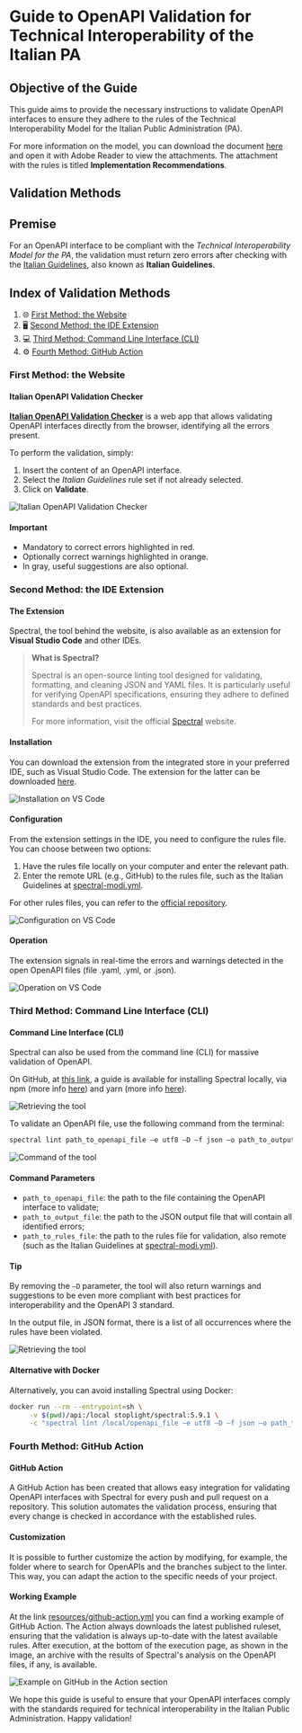 # Guide to OpenAPI Validation for Technical Interoperability of the Italian PA

## Objective of the Guide

This guide aims to provide the necessary instructions to validate OpenAPI interfaces to ensure they adhere to the rules of the Technical Interoperability Model for the Italian Public Administration (PA).

For more information on the model, you can download the document [here](https://www.agid.gov.it/sites/agid/files/2024-05/linee_guida_interoperabilit_tecnica_pa.pdf) and open it with Adobe Reader to view the attachments. The attachment with the rules is titled **Implementation Recommendations**.

## Validation Methods

## Premise
For an OpenAPI interface to be compliant with the _Technical Interoperability Model for the PA_, the validation must return zero errors after checking with the [Italian Guidelines](https://github.com/italia/api-oas-checker-rules/releases/latest/download/spectral-modi.yml), also known as **Italian Guidelines**.

## Index of Validation Methods

1. 🌐 [First Method: the Website](#first-method-the-website)
2. 🖥️ [Second Method: the IDE Extension](#second-method-the-ide-extension)
3. 💻 [Third Method: Command Line Interface (CLI)](#third-method-command-line-interface-cli)
4. ⚙️ [Fourth Method: GitHub Action](#fourth-method-github-action)

### First Method: the Website

#### Italian OpenAPI Validation Checker

[**Italian OpenAPI Validation Checker**](https://italia.github.io/api-oas-checker/) is a web app that allows validating OpenAPI interfaces directly from the browser, identifying all the errors present.

To perform the validation, simply:
1. Insert the content of an OpenAPI interface.
2. Select the _Italian Guidelines_ rule set if not already selected.
2. Click on **Validate**.

![Italian OpenAPI Validation Checker](resources/img/website1.png)

#### Important

- Mandatory to correct errors highlighted in red.
- Optionally correct warnings highlighted in orange.
- In gray, useful suggestions are also optional.

### Second Method: the IDE Extension

#### The Extension

Spectral, the tool behind the website, is also available as an extension for **Visual Studio Code** and other IDEs.

> **What is Spectral?**
> 
> Spectral is an open-source linting tool designed for validating, formatting, and cleaning JSON and YAML files. It is particularly useful for verifying OpenAPI specifications, ensuring they adhere to defined standards and best practices.
> 
> For more information, visit the official [Spectral](https://stoplight.io/open-source/spectral/) website.

#### Installation

You can download the extension from the integrated store in your preferred IDE, such as Visual Studio Code. The extension for the latter can be downloaded [here](https://marketplace.visualstudio.com/items?itemName=stoplight.spectral).

![Installation on VS Code](resources/img/extension1.png)

#### Configuration

From the extension settings in the IDE, you need to configure the rules file. You can choose between two options:
1. Have the rules file locally on your computer and enter the relevant path.
2. Enter the remote URL (e.g., GitHub) to the rules file, such as the Italian Guidelines at [spectral-modi.yml](https://github.com/italia/api-oas-checker-rules/releases/latest/download/spectral-modi.yml).

For other rules files, you can refer to the [official repository](https://github.com/italia/api-oas-checker-rules/releases).

![Configuration on VS Code](resources/img/extension2.png)

#### Operation

The extension signals in real-time the errors and warnings detected in the open OpenAPI files (file .yaml, .yml, or .json).

![Operation on VS Code](resources/img/extension3.png)

### Third Method: Command Line Interface (CLI)

#### Command Line Interface (CLI)

Spectral can also be used from the command line (CLI) for massive validation of OpenAPI.

On GitHub, at [this link](https://github.com/stoplightio/spectral), a guide is available for installing Spectral locally, via npm (more info [here](https://www.npmjs.com/)) and yarn (more info [here](https://yarnpkg.com/)).

![Retrieving the tool](resources/img/cli1.png)

To validate an OpenAPI file, use the following command from the terminal:

```sh
spectral lint path_to_openapi_file –e utf8 –D –f json –o path_to_output_file –r path_to_rules_file -v
```

![Command of the tool](resources/img/cli2.png)

#### Command Parameters

- `path_to_openapi_file`: the path to the file containing the OpenAPI interface to validate;
- `path_to_output_file`: the path to the JSON output file that will contain all identified errors;
- `path_to_rules_file`: the path to the rules file for validation, also remote (such as the Italian Guidelines at [spectral-modi.yml](https://github.com/italia/api-oas-checker-rules/releases/latest/download/spectral-modi.yml)).

#### Tip

By removing the `–D` parameter, the tool will also return warnings and suggestions to be even more compliant with best practices for interoperability and the OpenAPI 3 standard.

In the output file, in JSON format, there is a list of all occurrences where the rules have been violated.

![Retrieving the tool](resources/img/cli3.png)

#### Alternative with Docker

Alternatively, you can avoid installing Spectral using Docker:

```sh
docker run --rm --entrypoint=sh \
     -v $(pwd)/api:/local stoplight/spectral:5.9.1 \
     -c "spectral lint /local/openapi_file –e utf8 –D –f json –o path_to_output_file –r path_to_rules_file -v"
```

### Fourth Method: GitHub Action

#### GitHub Action

A GitHub Action has been created that allows easy integration for validating OpenAPI interfaces with Spectral for every push and pull request on a repository. This solution automates the validation process, ensuring that every change is checked in accordance with the established rules.

#### Customization

It is possible to further customize the action by modifying, for example, the folder where to search for OpenAPIs and the branches subject to the linter. This way, you can adapt the action to the specific needs of your project.

#### Working Example

At the link [resources/github-action.yml](resources/github-action.yml) you can find a working example of GitHub Action. The Action always downloads the latest published ruleset, ensuring that the validation is always up-to-date with the latest available rules. After execution, at the bottom of the execution page, as shown in the image, an archive with the results of Spectral's analysis on the OpenAPI files, if any, is available.

![Example on GitHub in the Action section](resources/img/github1.png)

We hope this guide is useful to ensure that your OpenAPI interfaces comply with the standards required for technical interoperability in the Italian Public Administration. Happy validation!
